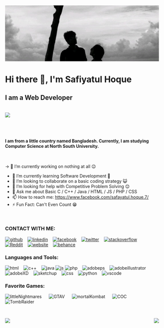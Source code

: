 ![I am a Web Developer](https://github.com/SafiyatulHoque/SafiyatulHoque/blob/main/Safayat%20Mawa.jpg)
# Hi there 👋, I'm Safiyatul Hoque

## I am a Web Developer

<br>

<a href="">
  <img align="center" height='170' src="https://media3.giphy.com/media/RbDKaczqWovIugyJmW/giphy.gif?cid=790b761136576cafafabb046a982e82201c5696f1d27ffa4&rid=giphy.gif&ct=g" />
</a>

<br> <br>

#### I am from a little country named Bangladesh. Currently, I am studying Computer Science at North South University.

<br>

-> 🔭 I’m currently working on nothing at all 😉 
- 🌱 I’m currently learning Software Development 📲 
- 👯 I’m looking to collaborate on a basic coding strategy 😺 
- 🤔 I’m looking for help with Competitive Problem Solving 😌 
- 💬 Ask me about Basic C / C++ / Java / HTML / JS / PHP / CSS 
- 📫 How to reach me: https://www.facebook.com/safayatul.hoque.7/ 
- ⚡ Fun Fact: Can't Even Count 😁 

<br>

### CONTACT WITH ME:

[<img src='https://image.flaticon.com/icons/png/512/889/889111.png' alt='github' height='30'>](https://github.com/SafiyatulHoque) &nbsp;&nbsp;   [<img src='https://image.flaticon.com/icons/png/512/145/145807.png' alt='linkedin' height='30'>](https://www.linkedin.com/in/safiyatul-hoque-0433b0ab/) &nbsp;&nbsp;   [<img src='https://image.flaticon.com/icons/png/512/145/145802.png' alt='facebook' height='30'>](https://www.facebook.com/safayatul.hoque.7) &nbsp;&nbsp;  [<img src='https://image.flaticon.com/icons/png/512/733/733579.png' alt='twitter' height='30'>](https://twitter.com/SafayatulHoqueS)  &nbsp;&nbsp;  [<img src='https://image.flaticon.com/icons/png/512/2626/2626299.png' alt='stackoverflow' height='30'>](https://stackoverflow.com/users/15285796) &nbsp;&nbsp;   [<img src='https://image.flaticon.com/icons/png/512/2111/2111589.png' alt='Reddit' height='30'>](https://www.reddit.com/user/SafiyatulHoque) &nbsp;&nbsp;  [<img src='https://image.flaticon.com/icons/png/512/1927/1927768.png' alt='website' height='30'>](https://safiyatulhoque.com/)   &nbsp;&nbsp;  [<img src='https://image.flaticon.com/icons/png/512/1377/1377230.png' alt='behance' height='30'>](https://www.behance.net/safayatulhoque)  



### Languages and Tools:
<img src='https://image.flaticon.com/icons/png/512/888/888859.png' alt='html' height='30'> &nbsp;&nbsp;                                                                             <img src='https://image.flaticon.com/icons/png/512/919/919841.png' alt='c++' height='30'> &nbsp;&nbsp;                                                                             <img src='https://image.flaticon.com/icons/png/512/226/226777.png' alt='java' height='30'>                                                                                      <img src='https://www.freepnglogos.com/uploads/javascript-png/javascript-logo-transparent-logo-javascript-images-3.png' alt='js' height='30'>                                  <img src='https://image.flaticon.com/icons/png/512/3036/3036398.png' alt='php' height='30'> &nbsp;&nbsp;                                                                        <img src='https://image.flaticon.com/icons/png/512/5210/5210800.png' alt='adobeps' height='30'> &nbsp;&nbsp;                                                                    <img src='https://image.flaticon.com/icons/png/512/143/143670.png' alt='adobeillustrator' height='30'> &nbsp;&nbsp;                                                             <img src='https://image.flaticon.com/icons/png/512/688/688066.png' alt='adobeXD' height='30'> &nbsp;&nbsp;                                                                      <img src='https://image.flaticon.com/icons/png/512/955/955477.png' alt='sketchup' height='30'> &nbsp;&nbsp;                                                                         <img src='https://image.flaticon.com/icons/png/512/888/888847.png' alt='css' height='30'> &nbsp;&nbsp;                                                                         <img src='https://image.flaticon.com/icons/png/128/3098/3098090.png' alt='python' height='30'> &nbsp;&nbsp;                                                                       <img src='https://image.flaticon.com/icons/png/512/906/906324.png' alt='vscode' height='30'> &nbsp;&nbsp;



### Favorite Games:

<img src='https://media3.giphy.com/media/rmnfAGbN4VhwOcbEbS/giphy.gif?cid=ecf05e47tvr8fkh4nqm9n1lcmqtmvb47u7irvommyi8ky80b&rid=giphy.gif&ct=g' alt='littleNightmares' height='80'> &nbsp;&nbsp;&nbsp;&nbsp; <img src='https://media1.giphy.com/media/wNiTFhWCdlC8g/100.webp?cid=ecf05e470r1nypi9rlkntm7olfxivo35kn5xzqz4hzd0yr1n&rid=100.webp&ct=g' alt='GTAV' height='80'> &nbsp;&nbsp;&nbsp;&nbsp;                                                                                                                                                <img src='https://media4.giphy.com/media/RhYLzVUsyK5vDdQLS6/200w.webp?cid=ecf05e47ngmnld9q1meq0qdhm8vg2e1mod5jrr2aqgdqb2z9&rid=200w.webp&ct=g' alt='mortalKombat' height='80'>      &nbsp;&nbsp;&nbsp;&nbsp; <img src='https://media3.giphy.com/media/zkzKelNfWmeJi/giphy.gif?cid=ecf05e47u7o7jfp1tag0tn3v55aoy5l3re6pthflpdm2x0wc&rid=giphy.gif&ct=g' alt='COC' height='80'>      &nbsp;&nbsp;&nbsp;&nbsp;                                                                                                                                         <img src='https://media1.giphy.com/media/d2W6mhiif8rTBMk0/200w.webp?cid=ecf05e47930mkr25c02sfxogqug7no3ast1xx6ab7xc9ittc&rid=200w.webp&ct=g' alt='TombRaider' height='80'>                                 

<br>


<p>
  <a href="">
  <img align="right" height='170' src="https://github-readme-stats.vercel.app/api?username=SafiyatulHoque&show_icons=true&theme=radical" />
  </a>

  <a href="https://github.com/anuraghazra/github-readme-stats">
    <img align="left" src="https://github-readme-stats.vercel.app/api/top-langs/?username=SafiyatulHoque&layout=compact" />
  </a>
  
</p>


